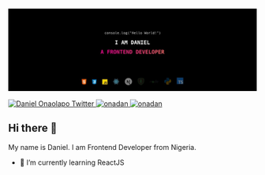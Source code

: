 ![Daniel Onaolapo](1500x500.jpeg)

<a href="https://twitter.com/1DanielOnaolapo">
    <img alt="Daniel Onaolapo Twitter" src="https://img.shields.io/badge/Twitter-1DA1F2?style=for-the-badge&logo=twitter&logoColor=white" />
</a>
<a href="https://github.com/onadan">
    <img alt="onadan" src="https://img.shields.io/badge/GitHub-100000?style=for-the-badge&logo=github&logoColor=white" />
</a>
<a href="https://linkedin.com/in/daniel-onaolapo">
    <img alt="onadan" src="https://img.shields.io/badge/LinkedIn-0077B5?style=for-the-badge&logo=linkedin&logoColor=white" />
</a>

## Hi there 👋

My name is Daniel. I am Frontend Developer from Nigeria.

- 🌱 I’m currently learning ReactJS

<!-- [![GitHub Streak](https://github-readme-streak-stats.herokuapp.com?user=onadan&theme=radical&hide_border=true)](https://git.io/streak-stats) -->